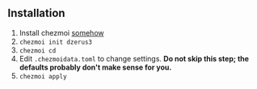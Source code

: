 ## Installation
1. Install chezmoi [somehow](https://www.chezmoi.io/install/)
2. `chezmoi init dzerus3`
3. `chezmoi cd`
4. Edit `.chezmoidata.toml` to change settings. **Do not skip this step; the defaults probably don't make sense for you.**
5. `chezmoi apply`

